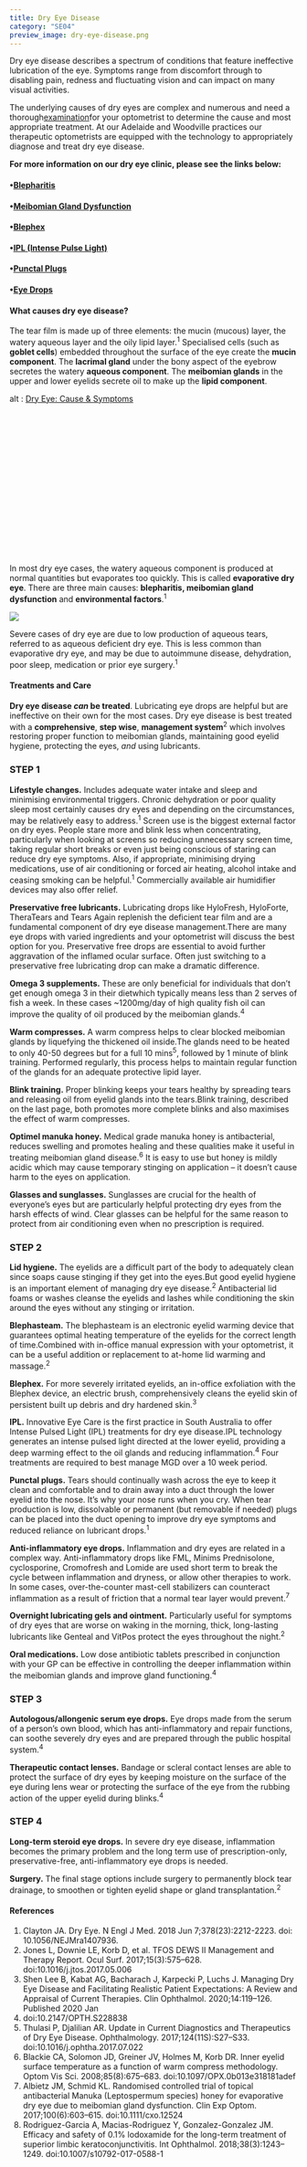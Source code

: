 ```yaml
---
title: Dry Eye Disease
category: "SE04"
preview_image: dry-eye-disease.png
---
```

<div class="employee-heading"> <p>

Dry eye disease describes a spectrum of conditions that feature ineffective lubrication of the eye. Symptoms range from discomfort through to disabling pain, redness and fluctuating vision and can impact on many visual activities.

The underlying causes of dry eyes are complex and numerous and need a thorough[examination](https://www.innovativeeyecare.com.au/what-we-do/eye-exam)for your optometrist to determine the cause and most appropriate treatment. At our Adelaide and Woodville practices our therapeutic optometrists are equipped with the technology to appropriately diagnose and treat dry eye disease.

**For more information on our dry eye clinic, please see the links below:**

#### •[Blepharitis](https://www.innovativeeyecare.com.au/what-we-do/blepharitis)

#### •[Meibomian Gland Dysfunction](https://www.innovativeeyecare.com.au/what-we-do/meibomian-gland-dysfunction)

#### •[Blephex](https://www.innovativeeyecare.com.au/what-we-do/blephex)

#### •[IPL (Intense Pulse Light)](https://www.innovativeeyecare.com.au/what-we-do/ipl)

#### •[Punctal Plugs](https://www.innovativeeyecare.com.au/what-we-do/punctal-plugs)

#### •[Eye Drops](https://www.innovativeeyecare.com.au/what-we-do/eye-drops)

</p></div>

#### What causes dry eye disease?

The tear film is made up of three elements: the mucin (mucous) layer, the watery aqueous layer and the oily lipid layer.<sup>1</sup> Specialised cells (such as **goblet cells**) embedded throughout the surface of the eye create the **mucin component**. The **lacrimal gland** under the bony aspect of the eyebrow secretes the watery **aqueous component**. The **meibomian glands** in the upper and lower eyelids secrete oil to make up the **lipid component**.

<div class="myWrapper" style="position: relative; padding-bottom: 56.25%; height: 0;"><!--\\\\\\\\\\\\\\\\\[if IE]><iframe frameborder="0" type="text/html" src="https://2689-2347.captiv8online.com/animations/embed/one/dry-eye-cause-symptoms?player_width=100%&player_height=100%&site_company_language=34&autostart=false" width="100%" height="100%" style="position:absolute;top:0;left:0;width:100%;height:100%;"></iframe><!\\\\\\\\\\\\\\\\\[endif]--><!--\\\\\\\\\\\\\\\\\[if !IE]> <--><object data="https://2689-2347.captiv8online.com/animations/embed/one/dry-eye-cause-symptoms?player_width=100%&player_height=100%&site_company_language=34&autostart=false" type="text/html" width="100%" height="100%" style="position:absolute;top:0;left:0;width:100%;height:100%;">  alt : <a href="https://2689-2347.captiv8online.com/animations/embed/one/dry-eye-cause-symptoms?player_width=100%&player_height=100%&site_company_language=34&autostart=false">Dry Eye: Cause & Symptoms</a></object><!--> <!\\\\\\\\\\\\\\\\\[endif]--></div>



In most dry eye cases, the watery aqueous component is produced at normal quantities but evaporates too quickly. This is called **evaporative dry eye**. There are three main causes: **blepharitis, meibomian gland dysfunction** and **environmental factors**.<sup>1</sup>

![](/uploads/dry-eye-causes.jpg)

Severe cases of dry eye are due to low production of aqueous tears, referred to as aqueous deficient dry eye. This is less common than evaporative dry eye, and may be due to autoimmune disease, dehydration, poor sleep, medication or prior eye surgery.<sup>1</sup>

#### Treatments and Care

**Dry eye disease *can* be treated**. Lubricating eye drops are helpful but are ineffective on their own for the most cases. Dry eye disease is best treated with a **comprehensive**, **step wise**, **management system**<sup>2</sup> which involves restoring proper function to meibomian glands, maintaining good eyelid hygiene, protecting the eyes, *and* using lubricants.

### STEP 1

**Lifestyle changes.** Includes adequate water intake and sleep and minimising environmental triggers. Chronic dehydration or poor quality sleep most certainly causes dry eyes and depending on the circumstances, may be relatively easy to address.<sup>1</sup> Screen use is the biggest external factor on dry eyes. People stare more and blink less when concentrating, particularly when looking at screens so reducing unnecessary screen time, taking regular short breaks or even just being conscious of staring can reduce dry eye symptoms. Also, if appropriate, minimising drying medications, use of air conditioning or forced air heating, alcohol intake and ceasing smoking can be helpful​.<sup>1</sup> Commercially available air humidifier devices may also offer relief.

**Preservative free lubricants.** Lubricating drops like HyloFresh, HyloForte, TheraTears and Tears Again replenish the deficient tear film and are a fundamental component of dry eye disease management.There are many eye drops with varied ingredients and your optometrist will discuss the best option for you. Preservative free drops are essential to avoid further aggravation of the inflamed ocular surface. Often just switching to a preservative free lubricating drop can make a dramatic difference.

**Omega 3 supplements.** These are only beneficial for individuals that don’t get enough omega 3 in their dietwhich typically means less than 2 serves of fish a week. In these cases ~1200mg/day of high quality fish oil can improve the quality of oil produced by the meibomian glands.<sup>4</sup>

**Warm compresses.** A warm compress helps to clear blocked meibomian glands by liquefying the thickened oil inside.The glands need to be heated to only 40-50 degrees but for a full 10 mins<sup>5</sup>, followed by 1 minute of blink training. Performed regularly, this process helps to maintain regular function of the glands for an adequate protective lipid layer.

**Blink training.** Proper blinking keeps your tears healthy by spreading tears and releasing oil from eyelid glands into the tears.Blink training, described on the last page, both promotes more complete blinks and also maximises the effect of warm compresses.

**Optimel manuka honey.** Medical grade manuka honey is antibacterial, reduces swelling and promotes healing and these qualities make it useful in treating meibomian gland disease.<sup>6</sup> It is easy to use but honey is mildly acidic which may cause temporary stinging on application – it doesn’t cause harm to the eyes on application.

**Glasses and sunglasses.** Sunglasses are crucial for the health of everyone’s eyes but are particularly helpful protecting dry eyes from the harsh effects of wind. Clear glasses can be helpful for the same reason to protect from air conditioning even when no prescription is required.

### STEP 2

**Lid hygiene.** The eyelids are a difficult part of the body to adequately clean since soaps cause stinging if they get into the eyes.But good eyelid hygiene is an important element of managing dry eye disease.<sup>2</sup> Antibacterial lid foams or washes cleanse the eyelids and lashes while conditioning the skin around the eyes without any stinging or irritation.

**Blephasteam.** The blephasteam is an electronic eyelid warming device that guarantees optimal heating temperature of the eyelids for the correct length of time.Combined with in-office manual expression with your optometrist, it can be a useful addition or replacement to at-home lid warming and massage.<sup>2</sup>

**Blephex.** For more severely irritated eyelids, an in-office exfoliation with the Blephex device, an electric brush, comprehensively cleans the eyelid skin of persistent built up debris and dry hardened skin.<sup>3</sup>

**IPL.** Innovative Eye Care is the first practice in South Australia to offer Intense Pulsed Light (IPL) treatments for dry eye disease.IPL technology generates an intense pulsed light directed at the lower eyelid, providing a deep warming effect to the oil glands and reducing inflammation.<sup>4</sup> Four treatments are required to best manage MGD over a 10 week period.

**Punctal plugs.** Tears should continually wash across the eye to keep it clean and comfortable and to drain away into a duct through the lower eyelid into the nose. It’s why your nose runs when you cry. When tear production is low, dissolvable or permanent (but removable if needed) plugs can be placed into the duct opening to improve dry eye symptoms and reduced reliance on lubricant drops.<sup>1</sup>

**Anti-inflammatory eye drops.** Inflammation and dry eyes are related in a complex way. Anti-inflammatory drops like FML, Minims Prednisolone, cyclosporine, Cromofresh and Lomide are used short term to break the cycle between inflammation and dryness, or allow other therapies to work. In some cases, over-the-counter mast-cell stabilizers can counteract inflammation as a result of friction that a normal tear layer would prevent.<sup>7</sup>

**Overnight lubricating gels and ointment.** Particularly useful for symptoms of dry eyes that are worse on waking in the morning, thick, long-lasting lubricants like Genteal and VitPos protect the eyes throughout the night.<sup>2</sup>

**Oral medications.** Low dose antibiotic tablets prescribed in conjunction with your GP can be effective in controlling the deeper inflammation within the meibomian glands and improve gland functioning.<sup>4</sup>

### STEP 3

**Autologous/allongenic serum eye drops.** Eye drops made from the serum of a person’s own blood, which has anti-inflammatory and repair functions, can soothe severely dry eyes and are prepared through the public hospital system.<sup>4</sup>

**Therapeutic contact lenses.** Bandage or scleral contact lenses are able to protect the surface of dry eyes by keeping moisture on the surface of the eye during lens wear or protecting the surface of the eye from the rubbing action of the upper eyelid during blinks.<sup>4<sup>

### STEP 4

**Long-term steroid eye drops.** In severe dry eye disease, inflammation becomes the primary problem and the long term use of prescription-only, preservative-free, anti-inflammatory eye drops is needed.

**Surgery.** The final stage options include surgery to permanently block tear drainage, to smoothen or tighten eyelid shape or gland transplantation.<sup>2</sup>

#### References

1. Clayton JA. Dry Eye. N Engl J Med. 2018 Jun 7;378(23):2212-2223. doi: 10.1056/NEJMra1407936.
2. Jones L, Downie LE, Korb D, et al. TFOS DEWS II Management and Therapy Report. Ocul Surf. 2017;15(3):575–628. doi:10.1016/j.jtos.2017.05.006
3. Shen Lee B, Kabat AG, Bacharach J, Karpecki P, Luchs J. Managing Dry Eye Disease and Facilitating Realistic Patient Expectations: A Review and Appraisal of Current Therapies. Clin Ophthalmol. 2020;14:119–126. Published 2020 Jan
4. doi:10.2147/OPTH.S228838
5. Thulasi P, Djalilian AR. Update in Current Diagnostics and Therapeutics of Dry Eye Disease. Ophthalmology. 2017;124(11S):S27–S33. doi:10.1016/j.ophtha.2017.07.022
6. Blackie CA, Solomon JD, Greiner JV, Holmes M, Korb DR. Inner eyelid surface temperature as a function of warm compress methodology. Optom Vis Sci. 2008;85(8):675–683. doi:10.1097/OPX.0b013e318181adef
7. Albietz JM, Schmid KL. Randomised controlled trial of topical antibacterial Manuka (Leptospermum species) honey for evaporative dry eye due to meibomian gland dysfunction. Clin Exp Optom. 2017;100(6):603–615. doi:10.1111/cxo.12524
8. Rodriguez-Garcia A, Macias-Rodriguez Y, Gonzalez-Gonzalez JM. Efficacy and safety of 0.1% lodoxamide for the long-term treatment of superior limbic keratoconjunctivitis. Int Ophthalmol. 2018;38(3):1243–1249. doi:10.1007/s10792-017-0588-1